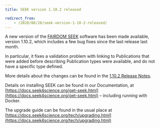 ```yaml
---
title: SEEK version 1.10.2 released

redirect_from:
    - /2020/08/28/seek-version-1-10-2-released/
---
```


A new version of the [FAIRDOM SEEK](/platforms/seek) software has been made available, version 1.10.2, 
which includes a few bug fixes since the last release last month.

In particular, it fixes a validation problem with linking to Publications that were added before describing 
Publication types were available, and do not have a specific type defined.

More details about the changes can be found in the [1.10.2 Release Notes](https://docs.seek4science.org/tech/releases/#version-1102).

Details on installing SEEK can be found in our Documentation, at [https://docs.seek4science.org/get-seek.html](https://docs.seek4science.org/get-seek.html) – 
including running with Docker.

The upgrade guide can be found in the usual place at [https://docs.seek4science.org/tech/upgrading.html](https://docs.seek4science.org/tech/upgrading.html)